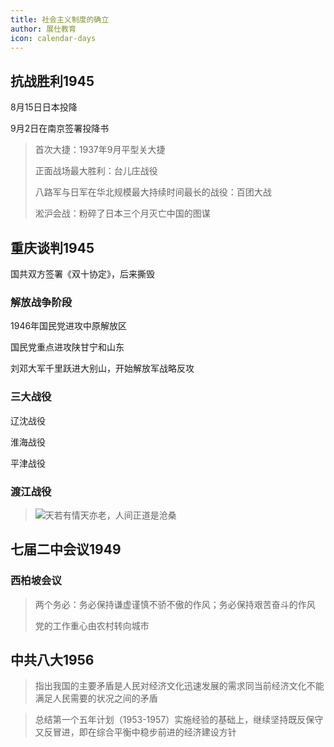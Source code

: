 ```yaml
---
title: 社会主义制度的确立
author: 展仕教育
icon: calendar-days
---
```


## 抗战胜利<span alt="purple">1945</span>

8月15日日本投降

9月2日在南京签署投降书

> 首次大捷：1937年9月平型关大捷
>
> 正面战场最大胜利：台儿庄战役
>
> 八路军与日军在华北规模最大持续时间最长的战役：百团大战
>
> 淞沪会战：粉碎了日本三个月灭亡中国的图谋

## 重庆谈判<span alt="purple">1945</span>

国共双方签署《双十协定》，后来撕毁

### 解放战争阶段

1946年国民党进攻中原解放区

国民党重点进攻陕甘宁和山东

刘邓大军千里跃进大别山，开始解放军战略反攻

### 三大战役

辽沈战役

淮海战役

平津战役

### 渡江战役

> ![](/badge/info.svg)天若有情天亦老，人间正道是沧桑

## 七届二中会议<span alt="purple">1949</span>

### 西柏坡会议

> 两个务必：务必保持谦虚谨慎不骄不傲的作风；务必保持艰苦奋斗的作风
>
> 党的工作重心由农村转向城市

## 中共八大<span alt="orange">1956</span>

> 指出我国的主要矛盾是人民对经济文化迅速发展的需求同当前经济文化不能满足人民需要的状况之间的矛盾

> 总结第一个五年计划（1953-1957）实施经验的基础上，继续坚持既反保守又反冒进，即在综合平衡中稳步前进的经济建设方针
